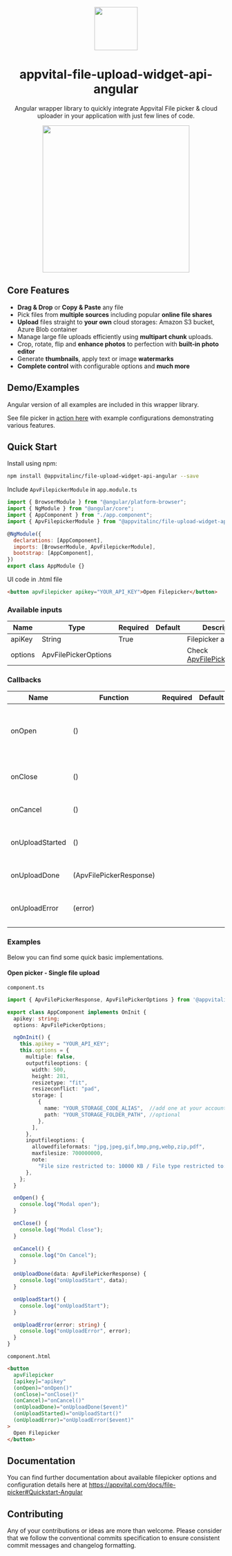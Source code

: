 <p align="center"><img src="https://appvital.com/images/logo-appvital-dark-top.png" align="center" height="100"/></p>
<h1 align="center">
  appvital-file-upload-widget-api-angular
</h1>
<p align="center">
  Angular wrapper library to quickly integrate Appvital File picker & cloud uploader in your application with just few lines of code.
</p>

<p align="center">
  <img src="https://cdn.appvital.com/appsite/static/appvital-file-picker-cloud-uploader.gif"  align="center" height="340"/>
</p>

## Core Features

*   **Drag & Drop** or **Copy & Paste** any file
*   Pick files from **multiple sources** including popular **online file shares**
*   **Upload** files straight to **your own** cloud storages: Amazon S3 bucket, Azure Blob container
*   Manage large file uploads efficiently using **multipart chunk** uploads.
*   Crop, rotate, flip and **enhance photos** to perfection with **built-in photo editor**
*   Generate **thumbnails**, apply text or image **watermarks**
*   **Complete control** with configurable options and **much more**

## Demo/Examples

Angular version of all examples are included in this wrapper library.

See file picker in [action here](https://appvital.com/example/file-picker) with example configurations demonstrating various features.

## Quick Start

Install using npm:

```bash
npm install @appvitalinc/file-upload-widget-api-angular --save
```

Include `ApvFilepickerModule` in `app.module.ts`

```javascript
import { BrowserModule } from "@angular/platform-browser";
import { NgModule } from "@angular/core";
import { AppComponent } from "./app.component";
import { ApvFilepickerModule } from "@appvitalinc/file-upload-widget-api-angular";

@NgModule({
  declarations: [AppComponent],
  imports: [BrowserModule, ApvFilepickerModule],
  bootstrap: [AppComponent],
})
export class AppModule {}
```

UI code in .html file

```html
<button apvFilepicker apikey="YOUR_API_KEY">Open Filepicker</button>
```

### Available inputs

| Name    | Type                 | Required | Default | Description                                                         |
| ------- | -------------------- | -------- | ------- | ------------------------------------------------------------------- |
| apiKey  | String               | True     |         | Filepicker api key                                                  |
| options | ApvFilePickerOptions |          |         | Check [ApvFilePickerOptions](https://appvital.com/docs/file-picker) |

### Callbacks

| Name            | Function                  | Required | Default | Description                            |
| --------------- | --------------------- | -------- | ------- | -------------------------------------- |
| onOpen          | ()              |          |         | Fires when filepicker has been initialized and is ready.     |    
| onClose         | ()              |          |         | Fires when filepicker popup is closed.  |
| onCancel        | ()              |          |         | Fires when filepicker is canceled.         |
| onUploadStarted | ()              |          |         | Fires when file(s) uploading starts.  |
| onUploadDone    | (ApvFilePickerResponse) |          |         | Fires when uploading completes.     |
| onUploadError   | (error)       |          |         | Fires when file(s) upload is failed.   |

### Examples

Below you can find some quick basic implementations.

#### Open picker - Single file upload

`component.ts`

```typescript
import { ApvFilePickerResponse, ApvFilePickerOptions } from '@appvitalinc/file-upload-widget-api-angular';

export class AppComponent implements OnInit {
  apikey: string;
  options: ApvFilePickerOptions;

  ngOnInit() {
    this.apikey = "YOUR_API_KEY";
    this.options = {
      multiple: false,
      outputfileoptions: {
        width: 500,
        height: 281,
        resizetype: "fit",
        resizeconflict: "pad",
        storage: [
          {
            name: "YOUR_STORAGE_CODE_ALIAS",  //add one at your account dashbaord
            path: "YOUR_STORAGE_FOLDER_PATH", //optional
          },
        ],
      },
      inputfileoptions: {
        allowedfileformats: "jpg,jpeg,gif,bmp,png,webp,zip,pdf",
        maxfilesize: 700000000,
        note:
          "File size restricted to: 10000 KB / File type restricted to: JPG, PNG, JPEG, PDF, DOC, DOCX, TXT, XML and ZIP.",
      },
    };
  }

  onOpen() {
    console.log("Modal open");
  }

  onClose() {
    console.log("Modal Close");
  }

  onCancel() {
    console.log("On Cancel");
  }

  onUploadDone(data: ApvFilePickerResponse) {
    console.log("onUploadStart", data);
  }

  onUploadStart() {
    console.log("onUploadStart");
  }

  onUploadError(error: string) {
    console.log("onUploadError", error);
  }
}
```

`component.html`

```html
<button
  apvFilepicker
  [apikey]="apikey"
  (onOpen)="onOpen()"
  (onClose)="onClose()"
  (onCancel)="onCancel()"
  (onUploadDone)="onUploadDone($event)"
  (onUploadStarted)="onUploadStart()"
  (onUploadError)="onUploadError($event)"
>
  Open Filepicker
</button>
```

## Documentation

You can find further documentation about available filepicker options and configuration details here at https://appvital.com/docs/file-picker#Quickstart-Angular

## Contributing

Any of your contributions or ideas are more than welcome. Please consider that we follow the conventional commits specification to ensure consistent commit messages and changelog formatting.
